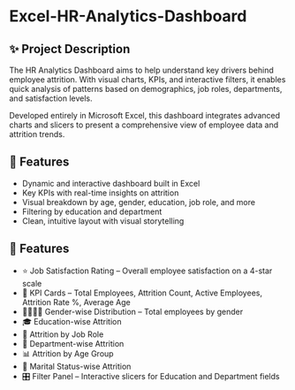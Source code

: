 # Excel-HR-Analytics-Dashboard
## ✨ Project Description
The HR Analytics Dashboard aims to help understand key drivers behind employee attrition. With visual charts, KPIs, and interactive filters, it enables quick analysis of patterns based on demographics, job roles, departments, and satisfaction levels.

Developed entirely in Microsoft Excel, this dashboard integrates advanced charts and slicers to present a comprehensive view of employee data and attrition trends.

## 🧰 Features
* Dynamic and interactive dashboard built in Excel
* Key KPIs with real-time insights on attrition
* Visual breakdown by age, gender, education, job role, and more
* Filtering by education and department
* Clean, intuitive layout with visual storytelling

## 🧰 Features
* ⭐ Job Satisfaction Rating – Overall employee satisfaction on a 4-star scale
* 📌 KPI Cards – Total Employees, Attrition Count, Active Employees, Attrition Rate %, Average Age
* 👨‍👩‍👧‍👦 Gender-wise Distribution – Total employees by gender
* 🎓 Education-wise Attrition
* 💼 Attrition by Job Role
* 🏢 Department-wise Attrition
* 📊 Attrition by Age Group
* 💍 Marital Status-wise Attrition
* 🎛️ Filter Panel – Interactive slicers for Education and Department fields





















